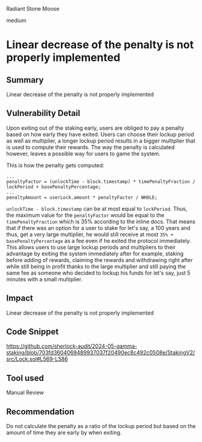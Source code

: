 Radiant Stone Moose

medium

# Linear decrease of the penalty is not properly implemented

## Summary
Linear decrease of the penalty is not properly implemented
## Vulnerability Detail
Upon exiting out of the staking early, users are obliged to pay a penalty based on how early they have exited. Users can choose their lockup period as well as multiplier, a longer lockup period results in a bigger multiplier that is used to compute their rewards. The way the penalty is calculated however, leaves a possible way for users to game the system.

This is how the penalty gets computed:
```solidity
...
penaltyFactor = (unlockTime - block.timestamp) * timePenaltyFraction / lockPeriod + basePenaltyPercentage;
...
penaltyAmount = userLock.amount * penaltyFactor / WHOLE;
```
`unlockTime - block.timestamp` can be at most equal to `lockPeriod`. Thus, the maximum value for the `penaltyFactor` would be equal to the `timePenaltyFraction` which is 35% according to the inline docs. That means that if there was an option for a user to stake for let's say, a 100 years and thus, get a very large multiplier, he would still receive at most `35% + basePenaltyPercentage` as a fee even if he exited the protocol immediately. This allows users to use large lockup periods and multipliers to their advantage by exiting the system immediately after for example, staking before adding of rewards, claiming the rewards and withdrawing right after while still being in profit thanks to the large multiplier and still paying the same fee as someone who decided to lockup his funds for let's say, just 5 minutes with a small multiplier.
## Impact
Linear decrease of the penalty is not properly implemented
## Code Snippet
https://github.com/sherlock-audit/2024-05-gamma-staking/blob/703fd3604069489937037f20490ec8c492c0508e/StakingV2/src/Lock.sol#L569-L586
## Tool used

Manual Review

## Recommendation
Do not calculate the penalty as a ratio of the lockup period but based on the amount of time they are early by when exiting.